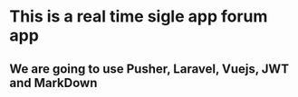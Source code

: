 # This is a real time sigle app forum app

## We are going to use Pusher, Laravel, Vuejs, JWT and MarkDown
